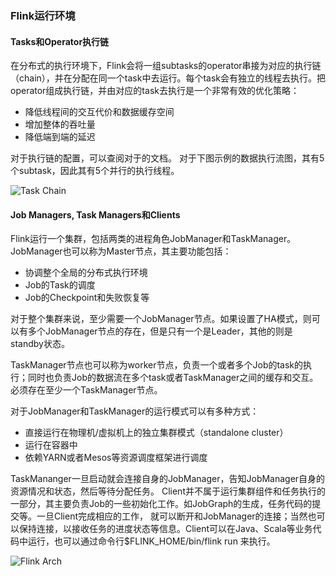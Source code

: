 ### Flink运行环境
#### Tasks和Operator执行链
在分布式的执行环境下，Flink会将一组subtasks的operator串接为对应的执行链（chain），并在分配在同一个task中去运行。每个task会有独立的线程去执行。把operator组成执行链，并由对应的task去执行是一个非常有效的优化策略：
* 降低线程间的交互代价和数据缓存空间
* 增加整体的吞吐量
* 降低端到端的延迟

对于执行链的配置，可以查阅对于的文档。
对于下图示例的数据执行流图，其有5个subtask，因此其有5个并行的执行线程。

![Task Chain](https://ci.apache.org/projects/flink/flink-docs-release-1.6/fig/tasks_chains.svg)

#### Job Managers, Task Managers和Clients
Flink运行一个集群，包括两类的进程角色JobManager和TaskManager。
JobManager也可以称为Master节点，其主要功能包括：
* 协调整个全局的分布式执行环境
* Job的Task的调度
* Job的Checkpoint和失败恢复等

对于整个集群来说，至少需要一个JobManager节点。如果设置了HA模式，则可以有多个JobManager节点的存在，但是只有一个是Leader，其他的则是standby状态。

TaskManager节点也可以称为worker节点，负责一个或者多个Job的task的执行；同时也负责Job的数据流在多个task或者TaskManager之间的缓存和交互。必须存在至少一个TaskManager节点。

对于JobManager和TaskManager的运行模式可以有多种方式：
* 直接运行在物理机/虚拟机上的独立集群模式（standalone cluster）
* 运行在容器中
* 依赖YARN或者Mesos等资源调度框架进行调度

TaskMananger一旦启动就会连接自身的JobManager，告知JobManager自身的资源情况和状态，然后等待分配任务。
Client并不属于运行集群组件和任务执行的一部分，其主要负责Job的一些初始化工作。如JobGraph的生成，任务代码的提交等。一旦Client完成相应的工作， 就可以断开和JobManager的连接；当然也可以保持连接，以接收任务的进度状态等信息。Client可以在Java、Scala等业务代码中运行，也可以通过命令行$FLINK_HOME/bin/flink run 来执行。

![Flink Arch](https://ci.apache.org/projects/flink/flink-docs-release-1.6/fig/processes.svg)

